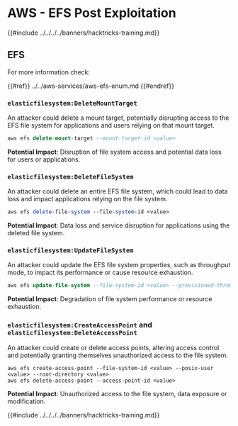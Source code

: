 # AWS - EFS Post Exploitation

{{#include ../../../../banners/hacktricks-training.md}}

## EFS

For more information check:

{{#ref}}
../../aws-services/aws-efs-enum.md
{{#endref}}

### `elasticfilesystem:DeleteMountTarget`

An attacker could delete a mount target, potentially disrupting access to the EFS file system for applications and users relying on that mount target.

```sql
aws efs delete-mount-target --mount-target-id <value>
```

**Potential Impact**: Disruption of file system access and potential data loss for users or applications.

### `elasticfilesystem:DeleteFileSystem`

An attacker could delete an entire EFS file system, which could lead to data loss and impact applications relying on the file system.

```perl
aws efs delete-file-system --file-system-id <value>
```

**Potential Impact**: Data loss and service disruption for applications using the deleted file system.

### `elasticfilesystem:UpdateFileSystem`

An attacker could update the EFS file system properties, such as throughput mode, to impact its performance or cause resource exhaustion.

```sql
aws efs update-file-system --file-system-id <value> --provisioned-throughput-in-mibps <value>
```

**Potential Impact**: Degradation of file system performance or resource exhaustion.

### `elasticfilesystem:CreateAccessPoint` and `elasticfilesystem:DeleteAccessPoint`

An attacker could create or delete access points, altering access control and potentially granting themselves unauthorized access to the file system.

```arduino
aws efs create-access-point --file-system-id <value> --posix-user <value> --root-directory <value>
aws efs delete-access-point --access-point-id <value>
```

**Potential Impact**: Unauthorized access to the file system, data exposure or modification.

{{#include ../../../../banners/hacktricks-training.md}}




